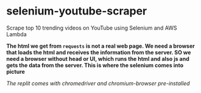 # selenium-youtube-scraper
Scrape top 10 trending videos on YouTube using Selenium and AWS Lambda

**The html we get from `requests` is not a real web page. We need a browser that loads the html and receives the information from the server. SO we need a browser without head or UI, which runs the html and also js and gets the data from the server. This is where the selenium comes into picture**

*The replit comes with chromedriver and chromium-browser pre-installed*